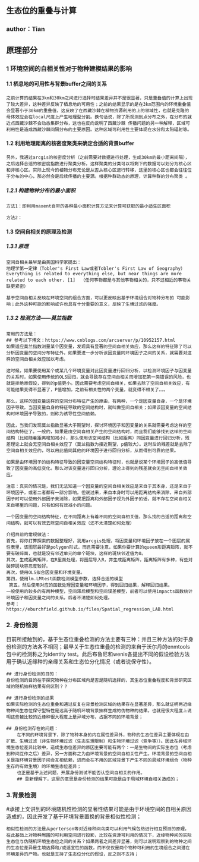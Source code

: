 ## 生态位的重叠与计算

### author：Tian

## 原理部分

### 1 环境空间的自相关性对于物种建模结果的影响

#### 1.1 栖息地的可用性与背景buffer之间的关系

```
之前计算的结果在3km和30km之间进行选择时结果差异并不是很显著，只是重叠值的计算上出现了较大差异，这种差异反映了栖息地的可用性；之前的结果显示的是在3km范围内的环境重叠值会显著小于30km的重叠值，这反映了在西藏沙棘在植物资源利用的上的领域性，也就是克隆的母体效应会在local尺度上产生地理型分割。换句话说，除了所观测到点分布之外，在分布的就近点西藏沙棘不会动态集群分布，这也在反向说明了西藏沙棘 传播问题的另一种解释，区域可利用性是造成西藏沙棘间隔分布的主要原因。这种区域可利用性主要体现在水分和太阳辐射等。
```

#### 1.2 利用地理距离的核密度聚类来确定合适的背景buffer

```
另外，我通过arcgis的核密度分析（之前需要对数据进行处理，生成30km的最小距离间隔），之后选择合适的核密度指数进行聚类分析。这样聚类的分类可以将剩下的数据可以划分为核心区和非核心区。实际上现今的植物分布无论是从否从核心区进行转移，这里的核心区也都会往往位于分布的中心，那必然会是后续传播的主要源。根据种群动态的原理，计算种群的分布聚类 。
```

##### 1.2.1 构建物种分布的最小面积

```
方法1：即利用maxent自带的各种最小面积计算方法来计算可获取的最小适生区面积

方法2：
```

#### 1.3 空间自相关的原理及检测

##### 1.3.1 原理

```
空间自相关最早是由美国科学家提出：
地理学第一定律（Tobler's First Law或者Tobler's First Law of Geography）Everything is related to everything else, but near things are more related to each other. [1]  （任何事物都是与其他事物相关的，只不过相近的事物关联更紧密）

基于空间自相关反映在环境空间的组合方面，可以更反映出基于环境组合对物种分布的 可能影响；此外这种可能的影响或许也具有十分重要的意义，反映了生境过滤的强度。
```

##### 1.3.2 检测方法——莫兰指数

```
常用的方法是：
## 参考以下博文：https://www.cnblogs.com/arcserver/p/10952157.html
如果适应莫兰指数测量某个因变量，发现具有显著的空间自相关效应，那么这样的特征除了可以分析因变量的空间分布特征外，如果要进一步分析该因变量同环境因子之间的关系，就需要对这样的空间自相关效应加以考虑。

这时候，如果要使用某个或某几个环境变量对此因变量进行回归分析，以检测环境因子与因变量的关系时，如果使用传统的OLS回归，就会导致存在空间自相关而增加犯第一类错误的风险，也就是拒绝原假设，得到的p值更小。因此需要考虑空间自相关，如果去除了空间自相关效应，有可能结果变得不显著了，P值增加，之前有相关性的两个变量，就变得不相关了。。。

那么，这样的因变量这样的空间分布特征产生的原由，有两种，一个是因变量自身，一个是环境因子导致。当因变量自身的特征导致的空间结构时，就叫做空间自相关；如果该因变量的空间结构时环境因子导致的，则称为诱导性空间依赖。

因此，当我们发现莫兰指数显著大于期望时，探讨环境因子和因变量的关系就需要考虑这样的空间结构特征了。一般的，如果是由空间自相关产生的空间结构时，而且我们能够找到这样的空间结构（比如随着距离增加减小），那么使用该空间结构（比如距离）同因变量进行回归分析，残差理论上就会无空间自相关效应了（莫兰指数为接近期望，p值较大）。这时后的残差就是去除了空间自相关效应的，可以用此值同其他的环境因子进行回归分析，从而得到可靠的结果。

如果是由环境因子的结构特征导致的因变量空间结构特征时，也就是说某个环境因子的高低值导致了因变量的高低变化。那么对该变量进行回归分析，理论上得到的残差就会无空间自相关效应。

注意：真实的情况是，我们无法知道一个因变量的空间自相关效应是来自于其本身，还是来自于环境因子，或者二者都有一部分影响。但说过来，来自本身时可以用距离结构来消除，来自外部因子时可以使用外部因子来消除，如果把距离和外部因子视为外因子的话，就不存在空间自相关来自哪里的问题，只有如何有效减小的问题。

一个因变量的空间结构特征，在不同距离上有着不同的空间自相关值，那么找的合适的距离和空间结构，就可以有效去除空间自相关效应（还不太清楚如何处理）

介绍目前的常规做法：
首先，将你打算探索的数据整理好，我用arcgis处理，将因变量和环境因子放在一个图层的属性表里，该图层最好是polygon形式，而且需要注意，如果你要计算的queen形距离矩阵，就不要有破碎面，也就是没有邻近单元的单个斑块，这样的斑块邻近值为0。
其次，生成距离矩阵，在R里面处理，将图层导入R，并生成距离矩阵，距离矩阵有多种，有些对破碎斑块容忍度较好。
再次，使用OLS拟合因变量和环境变量。
第四，使用lm.LMtest函数检测模型参数，选择合适的模型
 第五，然后使用对应的函数处理因变量和环境因子，得到回归结果，解释回归结果。
一般使用的较多的有两种模型，空间滞后模型和空间误差模型，前者可以使用impacts函数统计环境因子和因变量之间的关系。后者不清楚如何处理。
参考：
https://eburchfield.github.io/files/Spatial_regression_LAB.html
```



### 2. 身份检测

目前所接触到的，基于生态位重叠检测的方法主要有三种：并且三种方法的对于身份检测的方法各不相同；最早关于生态位重叠的检测的来自于沃尔丹的enmtools包中的检测称之为identity test。此后布鲁尼和wenis各提出不同的假设检验方法用于确认近缘种的亲缘关系和生态位分化情况（或者说保守性）。

```
## 进行身份检测的目的：
身份检测的目的在于探究物种在分布区域内是否是随机选择的，其生态位重叠程度和背景研究区域的随机抽样结果有何区别？？

## 进行身份检测的结果
如果实际检测的生态位重叠和通过反复在背景检测区域的结果存在显著差异，那么就证明两近缘物种间生态位保守型特性是远高于随机环境背景抽样生成的伪物种的结果。也就是很大程度上说明这些被比较的近缘种很大程度上是异域分布，占据不同的环境背景；

## 身份检测存在的问题：
	在不同的环境背景下，除了物种本身的内在属性差异外，物种的生态位差异主要体现在由扩散、生境过滤（非生物环境过滤（生态生理限制）和生物环境过滤（竞争等））。因此在异域环境生态位差异比较中，造成生态位差异的原因主要可能有两个：一是生物间的实际生态位（考虑到种间互作之后）差异，另一方面称之为由环境背景的空间自相关性产生。环境背景的空间自相关是指环境背景因子间会互相依赖，进而会在不用的区域背景下产生不同的局域环境组合（物种生存的有效生境）的环境生态位差异；
	也正是基于上述问题，开展身份测试不能否认空间自相关的作用。
	## 重新理解下，这里的意思是身份检测的结果可能是由于局域环境自相关造成的；

```

### 3.背景检测

#承接上文讲到的环境随机性检测的显著性结果可能是由于环境空间的自相关原因造成的，因此开发了基于环境背景置换的背景相似性检测；

```
相似性检测的方法是从perterson等对近缘种间鸟类可以利用气候包络进行相互预测的原理，在此基础上对物种周围的可利用空间进行投影，比较在资源可利用的情况下，近缘物种间的实际生态位与伪随机环境生态位之间的关系？如果两者之间差异显著，则可以说明观察到的物种之间的生态位差异是生境选择和/或适宜性的函数，而不仅仅是两个物种可利用的生境组合之间潜在环境差异的产物。也就是支持了生态位分化的假设，反之则不支持；
```

```

```

